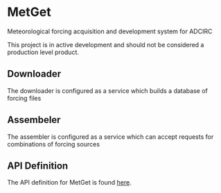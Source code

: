 # MetGet
Meteorological forcing acquisition and development system for ADCIRC

This project is in active development and should not be considered a production level product.

## Downloader
The downloader is configured as a service which builds a database of forcing files

## Assembeler
The assembler is configured as a service which can accept requests for combinations of forcing sources

## API Definition
The API definition for MetGet is found [here](https://app.swaggerhub.com/apis/zcobell-dev/MetGet/0.0.1).
